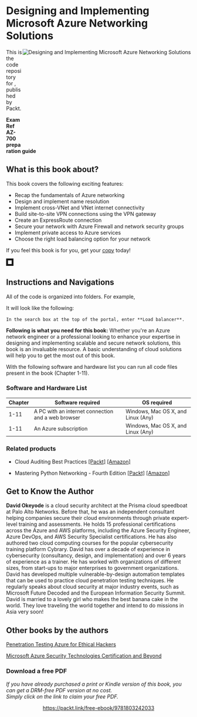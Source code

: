 # Designing and Implementing Microsoft Azure Networking Solutions

<a href="https://www.packtpub.com/product/designing-and-implementing-microsoft-azure-networking-solutions/9781803242033?utm_source=github&utm_medium=repository&utm_campaign=9781801076012"><img src="https://static.packt-cdn.com/products/9781803242033/cover/smaller" alt="Designing and Implementing Microsoft Azure Networking Solutions" height="256px" align="right"></a>

This is the code repository for [](https://www.packtpub.com/product/designing-and-implementing-microsoft-azure-networking-solutions/9781803242033?utm_source=github&utm_medium=repository&utm_campaign=9781801076012), published by Packt.

**Exam Ref AZ-700 preparation guide**

## What is this book about?

This book covers the following exciting features:
* Recap the fundamentals of Azure networking
* Design and implement name resolution
* Implement cross-VNet and VNet internet connectivity
* Build site-to-site VPN connections using the VPN gateway
* Create an ExpressRoute connection
* Secure your network with Azure Firewall and network security groups
* Implement private access to Azure services
* Choose the right load balancing option for your network

If you feel this book is for you, get your [copy](https://www.amazon.com/dp/1803242035) today!

<a href="https://www.packtpub.com/?utm_source=github&utm_medium=banner&utm_campaign=GitHubBanner"><img src="https://raw.githubusercontent.com/PacktPublishing/GitHub/master/GitHub.png" 
alt="https://www.packtpub.com/" border="5" /></a>

## Instructions and Navigations
All of the code is organized into folders. For example,

It will look like the following:
```
In the search box at the top of the portal, enter **Load balancer**.
```

**Following is what you need for this book:**
Whether you're an Azure network engineer or a professional looking to enhance your expertise in designing and implementing scalable and secure network solutions, this book is an invaluable resource. A basic understanding of cloud solutions will help you to get the most out of this book.

With the following software and hardware list you can run all code files present in the book (Chapter 1-11).
### Software and Hardware List
| Chapter | Software required | OS required |
| -------- | ------------------------------------ | ----------------------------------- |
| 1-11 | A PC with an internet connection and a web browser | Windows, Mac OS X, and Linux (Any) |
| 1-11 | An Azure subscription | Windows, Mac OS X, and Linux (Any) |

### Related products
* Cloud Auditing Best Practices [[Packt]](https://www.packtpub.com/product/cloud-auditing-best-practices/9781803243771?utm_source=github&utm_medium=repository&utm_campaign=9781803243771) [[Amazon]](https://www.amazon.com/dp/1803243775)

* Mastering Python Networking - Fourth Edition [[Packt]](https://www.packtpub.com/product/mastering-python-networking-fourth-edition/9781803234618?utm_source=github&utm_medium=repository&utm_campaign=9781803234618) [[Amazon]](https://www.amazon.com/dp/180323461X)


## Get to Know the Author
**David Okeyode**
 is a cloud security architect at the Prisma cloud speedboat at Palo Alto Networks. Before that, he was an independent consultant helping companies secure their cloud environments through private expert-level training and assessments. He holds 15 professional certifications across the Azure and AWS platforms, including the Azure Security Engineer, Azure DevOps, and AWS Security Specialist certifications. He has also authored two cloud computing courses for the popular cybersecurity training platform Cybrary.
David has over a decade of experience in cybersecurity (consultancy, design, and implementation) and over 6 years of experience as a trainer. He has worked with organizations of different sizes, from start-ups to major enterprises to government organizations.
David has developed multiple vulnerable-by-design automation templates that can be used to practice cloud penetration testing techniques. He regularly speaks about cloud security at major industry events, such as Microsoft Future Decoded and the European Information Security Summit.
David is married to a lovely girl who makes the best banana cake in the world. They love traveling the world together and intend to do missions in Asia very soon!


## Other books by the authors
[Penetration Testing Azure for Ethical Hackers](https://www.packtpub.com/product/penetration-testing-azure-for-ethical-hackers/9781839212932?utm_source=github&utm_medium=repository&utm_campaign=9781839212932)

[Microsoft Azure Security Technologies Certification and Beyond](https://www.packtpub.com/product/microsoft-azure-security-technologies-certification-and-beyond/9781800562653?utm_source=github&utm_medium=repository&utm_campaign=9781800562653)


### Download a free PDF

 <i>If you have already purchased a print or Kindle version of this book, you can get a DRM-free PDF version at no cost.<br>Simply click on the link to claim your free PDF.</i>
<p align="center"> <a href="https://packt.link/free-ebook/9781803242033">https://packt.link/free-ebook/9781803242033 </a> </p>
